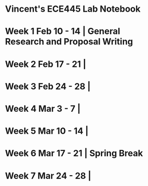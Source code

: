 # Vincent's ECE445 Lab Notebook

Week 1 Feb 10 - 14 | General Research and Proposal Writing
=========================================================


Week 2 Feb 17 - 21 |
===================================================================


Week 3 Feb 24 - 28 |
================================================



Week 4 Mar 3 - 7 |
========================================================================


Week 5 Mar 10 - 14 |
===================================================================


Week 6 Mar 17 - 21 | Spring Break
=================================================


Week 7 Mar 24 - 28 |
==================================================================================

